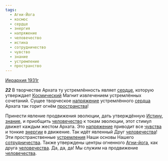 ```yaml
---
tags:
  - Агни-Йога
  - космос
  - сердце
  - энергия
  - напряжение
  - человечество
  - истина
  - сотрудничество
  - чувство
  - знание
  - устремление
  - пространство
---
```


[Иерархия 1931г](https://127.0.0.1:4002/agni/1931)

___22___
В творчестве Архата ту устремлённость являет [сердце](../../../tags/#сердце), которую утверждает [Космический](../../../tags/#космос) Магнит извлечением устремлённых сочетаний. Сущее творческое [напряжение](../../../tags/#напряжение) устремлённого [сердца](../../../tags/#сердце) Архата так горит огнём [пространства](../../../tags/#пространство)!   

Принести явление продвижения эволюции, дать утверждённую [Истину](../../../tags/#истина), [знание](../../../tags/#знание), и приобщить [человечество](../../../tags/#человечество) к токам эволюции, этот стимул движет каждым жестом Архата. Это [напряжение](../../../tags/#напряжение) приводит все [чувства](../../../tags/#чувство) и тонкие [энергии](../../../tags/#энергия) в движение. Так идёт явленный Друг [человечества](../../../tags/#человечество)! Эти пространственные [устремления](../../../tags/#устремление) Наши основы Нашего [сотрудничества](../../../tags/#сотрудничество). Также утверждены центры огненного [Агни-йога](../../../tags/#Агни-Йога), как друга [человечества](../../../tags/#человечество). Да, да, да! Мы служим на продвижение [человечества](../../../tags/#человечество).   

